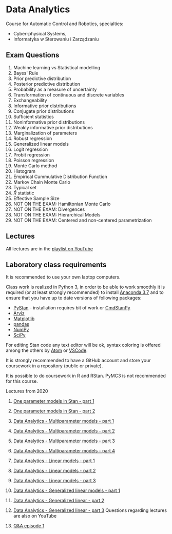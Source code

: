 # Data Analytics

Course for Automatic Control and Robotics, specialties:

- Cyber-physical Systems,
- Informatyka w Sterowaniu i Zarządzaniu

## Exam Questions 

1. Machine learning vs Statistical modelling
2. Bayes' Rule
3. Prior predictive distribution
4. Posterior predictive distribution
5. Probability as a measure of uncertainty
6. Transformation of continuous and discrete variables
1.  Exchangeability
2.  Informative prior distributions
3.  Conjugate prior distributions
4.  Sufficient statistics
5.  Noninformative prior distributions
6.  Weakly informative prior distributions
8.  Marginalization of parameters
9.  Robust regression
11. Generalized linear models
12. Logit regression
13. Probit regression
14. Poisson regression
16. Monte Carlo method
17. Histogram 
18. Empirical Cummulative Distribution Function
19. Markov Chain Monte Carlo
20. Typical set 
21. $\hat{R}$ statistic
22. Effective Sample Size
23. NOT ON THE EXAM: Hamiltonian Monte Carlo
24. NOT ON THE EXAM: Divergences
25. NOT ON THE EXAM: Hierarchical Models 
26. NOT ON THE EXAM:  Centered and non-centered parametrization

## Lectures

All lectures are in the [playlist on YouTube](https://youtube.com/playlist?list=PLnz2d3u-ZJm_4xUlmkQ1LU0pdXu-wxv-a)




## Laboratory class requirements

It is recommended to use your own laptop computers.

Class work is realized in Python 3, in order to be able to work smoothly it is required (or at least strongly recommended) to install [Anaconda 3.7](https://www.anaconda.com/distribution/) and to ensure that you have up to date versions of following packages:

- [PyStan](https://pystan.readthedocs.io/en/latest/) - installation requires bit of work or [CmdStanPy](https://cmdstanpy.readthedocs.io)
- [Arviz](https://arviz-devs.github.io/arviz/)
- [Matplotlib](https://matplotlib.org)
- [pandas](https://pandas.pydata.org)
- [NumPy](https://numpy.org)
- [SciPy](scipy)


For editing Stan code any text editor will be ok, syntax coloring is offered among the others by [Atom](https://atom.io) or [VSCode](https://code.visualstudio.com).

It is strongly recommended to have a GitHub account and store your coursework in a repository (public or private).

It is possible to do coursework in R and RStan. PyMC3 is not recommended for this course.



Lectures from 2020

1. [One parameter models in Stan - part 1](https://youtu.be/2F7tBcncODQ)
1. [One parameter models in Stan - part 2](https://youtu.be/fwpALbNSyDE)
2. [Data Analytics - Multiparameter models - part 1](https://youtu.be/fZwWnSqhubo)
2. [Data Analytics - Multiparameter models - part 2](https://youtu.be/pBqHb95Ajok)
2. [Data Analytics - Multiparameter models - part 3](https://youtu.be/R8p4oFZHHeM)
2. [Data Analytics - Multiparameter models - part 4](https://youtu.be/Giw-R1dRyek)
3. [Data Analytics - Linear models - part 1](https://youtu.be/NHnarRFuiYs)
3. [Data Analytics - Linear models - part 2](https://youtu.be/4gDQWqM3TLE)
3. [Data Analytics - Linear models - part 3](https://youtu.be/E-17sqYM40Q)
4. [Data Analytics - Generalized linear models - part 1](https://youtu.be/pbH7qOisp7g)
4. [Data Analytics - Generalized linear - part 2](https://youtu.be/KC91fwg-2ko)
4. [Data Analytics - Generalized linear - part 3](https://youtu.be/yw8RECe0HRo)
Questions regarding lectures are also on YouTube

1. [Q&A episode 1](https://youtu.be/2beg3As7RBk)
